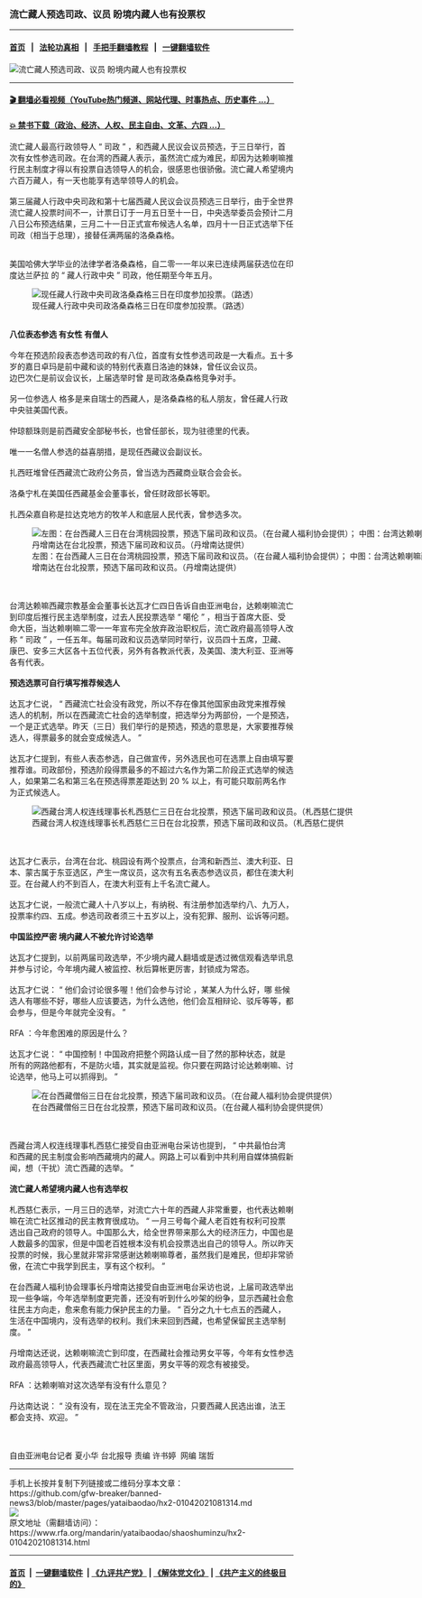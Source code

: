 ### 流亡藏人预选司政、议员 盼境内藏人也有投票权
------------------------

#### [首页](https://github.com/gfw-breaker/banned-news3/blob/master/README.md) &nbsp;&nbsp;|&nbsp;&nbsp; [法轮功真相](https://github.com/begood0513/basic/blob/master/README.md)  &nbsp;&nbsp;|&nbsp;&nbsp; [手把手翻墙教程](https://github.com/gfw-breaker/guides/wiki)  &nbsp;&nbsp;|&nbsp;&nbsp; [一键翻墙软件](https://github.com/gfw-breaker/nogfw/blob/master/README.md)  



<div id="headerimg">
 <img alt="流亡藏人预选司政、议员 盼境内藏人也有投票权" src="https://www.rfa.org/mandarin/yataibaodao/shaoshuminzu/hx2-01042021081314.html/@@images/801e262d-c073-4f93-811e-65ffb890bf85.jpeg" title="流亡藏人预选司政、议员 盼境内藏人也有投票权"/>
 <span class="lead_image_caption">
 </span>
 <!-- zoomattribute -->
</div>

<hr/>


#### [ 🎬  翻墙必看视频（YouTube热门频道、网站代理、时事热点、历史事件 ...）](https://github.com/gfw-breaker/links/blob/master/banned.md)

#### [ 💥  禁书下载（政治、经济、人权、民主自由、文革、六四 ...）](https://github.com/gfw-breaker/books/blob/master/README.md)

<div id="storytext">
 <div class="sidebar">
 </div>
 <p>
  <span>
   <span>
    流亡藏人最高行政领导人
   </span>
  </span>
  <span>
   “
  </span>
  <span>
   司政
  </span>
  <span>
   ”
  </span>
  <span>
   ，和西藏人民议会议员预选，于三日举行，首次有女性参选司政。在台湾的西藏人表示，虽然流亡成为难民，却因为达赖喇嘛推行民主制度才得以有投票自选领导人的机会，很感恩也很骄傲。流亡藏人希望境内六百万藏人，有一天也能享有选举领导人的机会。
  </span>
  <span>
   <br/>
  </span>
  <span>
   <br/>
   <span>
    第三届藏人行政中央司政和第十七届西藏人民议会议员预选三日举行，由于全世界流亡藏人投票时间不一，计票日订于一月五日至十一日，中央选举委员会预计二月八日公布预选结果，三月二十一日正式宣布候选人名单，四月十一日正式选举下任司政（相当于总理），接替任满两届的洛桑森格。
   </span>
  </span>
  <span>
  </span>
 </p>
 <p>
 </p>
 <p>
  <span>
   <br/>
   <span>
    美国哈佛大学毕业的法律学者洛桑森格，自二零一一年以来已连续两届获选位在印度达兰萨拉
   </span>
   的
  </span>
  <span>
   “
  </span>
  <span>
   藏人行政中央
  </span>
  <span>
   ”
  </span>
  <span>
   司政，他任期至今年五月。
  </span>
  <span>
  </span>
 </p>
 <p>
  <span>
  </span>
 </p>
 <p>
  <span>
   <figure class="image-richtext image-inline captioned" style="width:1280px;">
    <img alt="现任藏人行政中央司政洛桑森格三日在印度参加投票。（路透）" src="https://www.rfa.org/mandarin/yataibaodao/shaoshuminzu/hx2-01042021081314.html/2.png/@@images/3f47694b-8142-45d3-9adb-d915193c7502.png" title="2.png"/>
    <figcaption class="image-caption">
     现任藏人行政中央司政洛桑森格三日在印度参加投票。（路透）
    </figcaption>
    <small>
    </small>
   </figure>
  </span>
  <span>
   <br/>
   <strong>
    八位表态参选
   </strong>
  </span>
  <strong>
   有女性 有僧人
  </strong>
  <span>
   <br/>
   <br/>
   <span>
    今年在预选阶段表态参选司政的有八位，首度有女性参选司政是一大看点。五十多岁的嘉日卓玛是前中藏和谈的特别代表嘉日洛迪的妹妹，曾任议会议员。
   </span>
  </span>
  <span>
   <br/>
   <span>
    边巴次仁是前议会议长，上届选举时曾
   </span>
   是司政洛桑森格竞争对手。
  </span>
  <span>
   <br/>
   <br/>
   <span>
    另一位参选人
   </span>
  </span>
  <span>
   格多是来自瑞士的西藏人，是洛桑森格的私人朋友，曾任藏人行政中央驻美国代表。
  </span>
  <span>
   <br/>
   <br/>
   <span>
    仲琼额珠则是前西藏安全部秘书长，也曾任部长，现为驻德里的代表。
   </span>
  </span>
  <span>
   <br/>
   <br/>
   <span>
    唯一一名僧人参选的益喜朋措，是现任西藏议会副议长。
   </span>
  </span>
  <span>
   <br/>
   <br/>
   <span>
    扎西旺堆曾任西藏流亡政府公务员，曾当选为西藏商业联合会会长。
   </span>
  </span>
  <span>
   <br/>
   <br/>
   <span>
    洛桑宁札在美国任西藏基金会董事长，曾任财政部长等职。
   </span>
  </span>
  <span>
   <br/>
   <br/>
   <span>
    扎西朵嘉自称是拉达克地方的牧羊人和底层人民代表，曾参选多次。
   </span>
  </span>
  <span>
  </span>
 </p>
 <p>
  <span>
  </span>
 </p>
 <p>
  <span>
   <figure class="image-richtext image-inline captioned" style="width:1500px;">
    <img alt="左图：在台西藏人三日在台湾桃园投票，预选下届司政和议员。（在台藏人福利协会提供）；  中图：台湾达赖喇嘛西藏宗教基金会董事长达瓦才仁在台北投票，预选下届司政和议员。（在台藏人福利协会提供）；  右图：在台藏人福利协会理事长丹增南达在台北投票，预选下届司政和议员。（丹增南达提供）" src="https://www.rfa.org/mandarin/yataibaodao/shaoshuminzu/hx2-01042021081314.html/4-7-8.jpg/@@images/b126596a-cd6d-41ef-ba38-b7c8807ade83.jpeg" title="4-7-8.jpg"/>
    <figcaption class="image-caption">
     左图：在台西藏人三日在台湾桃园投票，预选下届司政和议员。（在台藏人福利协会提供）；  中图：台湾达赖喇嘛西藏宗教基金会董事长达瓦才仁在台北投票，预选下届司政和议员。（在台藏人福利协会提供）；  右图：在台藏人福利协会理事长丹增南达在台北投票，预选下届司政和议员。（丹增南达提供）
    </figcaption>
    <small>
    </small>
   </figure>
   <br/>
   <br/>
   <span>
    台湾达赖嘛西藏宗教基金会董事长达瓦才仁四日告诉自由亚洲电台，达赖喇嘛流亡到印度后推行民主选举制度，过去人民投票选举
   </span>
  </span>
  <span>
   “
  </span>
  <span>
   噶伦
  </span>
  <span>
   ”
  </span>
  <span>
   ，相当于首席大臣、受命大臣，当达赖喇嘛二零一一年宣布完全放弃政治职权后，流亡政府最高领导人改称
  </span>
  <span>
   “
  </span>
  <span>
   司政
  </span>
  <span>
   ”
  </span>
  <span>
   ，一任五年。每届司政和议员选举同时举行，议员四十五席，卫藏、康巴、安多三大区各十五位代表，另外有各教派代表，及美国、澳大利亚、亚洲等各有代表。
  </span>
  <span>
   <br/>
  </span>
  <span>
   <br/>
   <strong>
    预选选票可自行填写推荐候选人
   </strong>
  </span>
  <span>
   <br/>
   <br/>
   <span>
    达瓦才仁说，
   </span>
  </span>
  <span>
   “
  </span>
  <span>
   西藏流亡社会没有政党，所以不存在像其他国家由政党来推荐候选人的机制，所以在西藏流亡社会的选举制度，把选举分为两部份，一个是预选，一个是正式选举。昨天（三日）我们举行的是预选，预选的意思是，大家要推荐候选人，得票最多的就会变成候选人。
  </span>
  <span>
   ”
   <br/>
   <br/>
   <span>
    达瓦才仁提到，有些人表态参选，自己做宣传，另外选民也可在选票上自由填写要推荐谁。司政部份，预选阶段得票最多的不超过六名作为第二阶段正式选举的候选人，如果第二名和第三名在预选得票差距达到
   </span>
  </span>
  <span>
   20
  </span>
  <span>
   %
  </span>
  <span>
   以上，有可能只取前两名作为正式候选人。
  </span>
  <span>
  </span>
 </p>
 <p>
  <span>
  </span>
 </p>
 <p>
  <span>
   <figure class="image-richtext image-inline captioned" style="width:1280px;">
    <img alt="西藏台湾人权连线理事长札西慈仁三日在台北投票，预选下届司政和议员。（札西慈仁提供" src="https://www.rfa.org/mandarin/yataibaodao/shaoshuminzu/hx2-01042021081314.html/5.jpeg/@@images/84978ce7-2d36-4b86-8e28-2c809d7f4583.jpeg" title="5.jpeg"/>
    <figcaption class="image-caption">
     西藏台湾人权连线理事长札西慈仁三日在台北投票，预选下届司政和议员。（札西慈仁提供
    </figcaption>
    <small>
    </small>
   </figure>
   <br/>
   <br/>
   <span>
    达瓦才仁表示，台湾在台北、桃园设有两个投票点，台湾和新西兰、澳大利亚、日本、蒙古属于东亚选区，产生一席议员，这次有五名表态参选议员，都住在澳大利亚。在台藏人约不到百人，在澳大利亚有上千名流亡藏人。
   </span>
  </span>
  <span>
   <br/>
   <br/>
   <span>
    达瓦才仁说，一般流亡藏人十八岁以上，有纳税、有注册参加选举约八、九万人，投票率约四、五成。参选司政者须三十五岁以上，没有犯罪、服刑、讼诉等问题。
   </span>
  </span>
  <span>
   <br/>
  </span>
  <span>
   <br/>
   <strong>
    中国监控严密
   </strong>
  </span>
  <strong>
   境内藏人不被允许讨论选举
  </strong>
  <span>
   <br/>
   <br/>
   <span>
    达瓦才仁提到，以前两届司政选举，不少境内藏人翻墙或是透过微信观看选举讯息并参与讨论，今年境内藏人被监控、秋后算帐更厉害，封锁成为常态。
   </span>
  </span>
  <span>
   <br/>
   <br/>
   <span>
    达瓦才仁说：
   </span>
  </span>
  <span>
   “
  </span>
  <span>
   他们会讨论很多喔！他们会参与讨论
  </span>
  <span>
   <span>
    ，某某人为什么好，哪
   </span>
   些候选人有哪些不好，哪些人应该要选，为什么选他，他们会互相辩论、驳斥等等，都会参与，但是今年就完全没有。
  </span>
  <span>
   ”
   <br/>
   <br/>
   RFA
  </span>
  ：今年愈困难的原因是什么？
  <span>
   <br/>
   <br/>
   <span>
    达瓦才仁说：
   </span>
  </span>
  <span>
   “
  </span>
  <span>
   中国控制！中国政府把整个网路认成一目了然的那种状态，就是所有的网路他都有，不是防火墙，其实就是监视。你只要在网路讨论达赖喇嘛、讨论选举，他马上可以抓得到。
  </span>
  <span>
   ”
  </span>
 </p>
 <p>
  <span>
  </span>
 </p>
 <p>
  <span>
   <figure class="image-richtext image-inline captioned" style="width:1280px;">
    <img alt="在台西藏僧俗三日在台北投票，预选下届司政和议员。（在台藏人福利协会提供提供）" src="https://www.rfa.org/mandarin/yataibaodao/shaoshuminzu/hx2-01042021081314.html/6.jpeg/@@images/18a10102-c36e-4093-8c5e-a6e1de616c7e.jpeg" title="6.jpeg"/>
    <figcaption class="image-caption">
     在台西藏僧俗三日在台北投票，预选下届司政和议员。（在台藏人福利协会提供提供）
    </figcaption>
    <small>
    </small>
   </figure>
   <br/>
   <br/>
   <span>
    西藏台湾人权连线理事札西慈仁接受自由亚洲电台采访也提到，
   </span>
  </span>
  <span>
   “
  </span>
  <span>
   中共最怕台湾和西藏的民主制度会影响西藏境内的藏人。网路上可以看到中共利用自媒体搞假新闻，想（干扰）流亡西藏的选举。
  </span>
  <span>
   ”
   <br/>
  </span>
  <span>
   <br/>
   <strong>
    流亡藏人希望境内藏人也有选举权
   </strong>
  </span>
  <span>
   <br/>
   <br/>
   <span>
    札西慈仁表示，一月三日的选举，对流亡六十年的西藏人非常重要，也代表达赖喇嘛在流亡社区推动的民主教育很成功。
   </span>
  </span>
  <span>
   “
  </span>
  <span>
   一月三号每个藏人老百姓有权利可投票选出自己政府的领导人。中国那么大，给全世界带来那么大的经济压力，中国也是人数最多的国家，但是中国老百姓根本没有机会投票选出自己的领导人。所以昨天投票的时候，我心里就非常非常感谢达赖喇嘛尊者，虽然我们是难民，但却非常骄傲，在流亡中我学到民主，享有这个权利。
  </span>
  <span>
   ”
   <br/>
   <br/>
   <span>
    在台西藏人福利协会理事长丹增南达接受自由亚洲电台采访也说，上届司政选举出现一些争端，今年选举制度更完善，还没有听到什么吵架的纷争，显示西藏社会愈往民主方向走，愈来愈有能力保护民主的力量。
   </span>
  </span>
  <span>
   “
  </span>
  <span>
   百分之九十七点五的西藏人，生活在中国境内，没有选举的权利。我们未来回到西藏，也希望保留民主选举制度。
  </span>
  <span>
   ”
   <br/>
   <br/>
   <span>
    丹增南达还说，达赖喇嘛流亡到印度，在西藏社会推动男女平等，今年有女性参选政府最高领导人，代表西藏流亡社区里面，男女平等的观念有被接受。
   </span>
  </span>
  <span>
   <br/>
   <br/>
   RFA
  </span>
  <span>
   ：达赖喇嘛对这次选举有没有什么意见？
  </span>
  <span>
   <br/>
   <br/>
   <span>
    丹达南达说：
   </span>
  </span>
  <span>
   “
  </span>
  <span>
   没有没有，现在法王完全不管政治，只要西藏人民选出谁，法王都会支持、欢迎。
  </span>
  <span>
   ”
  </span>
 </p>
 <p>
  <span>
   <br/>
   <br/>
   <span>
    自由亚洲电台记者
   </span>
  </span>
  <span>
   <span>
    夏小华
   </span>
  </span>
  <span>
  </span>
  <span>
   台北报导
  </span>
  <span>
   <span>
    责编
   </span>
  </span>
  <span>
   <span>
    许书婷  网编 瑞哲
    <br/>
   </span>
  </span>
 </p>
 <p>
  <span>
   <span>
   </span>
  </span>
 </p>
</div>

<hr/>
手机上长按并复制下列链接或二维码分享本文章：<br/>
https://github.com/gfw-breaker/banned-news3/blob/master/pages/yataibaodao/hx2-01042021081314.md <br/>
<a href='https://github.com/gfw-breaker/banned-news3/blob/master/pages/yataibaodao/hx2-01042021081314.md'><img src='https://github.com/gfw-breaker/banned-news3/blob/master/pages/yataibaodao/hx2-01042021081314.md.png'/></a> <br/>
原文地址（需翻墙访问）：https://www.rfa.org/mandarin/yataibaodao/shaoshuminzu/hx2-01042021081314.html


------------------------
#### [首页](https://github.com/gfw-breaker/banned-news3/blob/master/README.md) &nbsp;|&nbsp; [一键翻墙软件](https://github.com/gfw-breaker/nogfw/blob/master/README.md) &nbsp;| [《九评共产党》](https://github.com/gfw-breaker/9ping.md/blob/master/README.md#九评之一评共产党是什么) | [《解体党文化》](https://github.com/gfw-breaker/jtdwh.md/blob/master/README.md) | [《共产主义的终极目的》](https://github.com/gfw-breaker/gczydzjmd.md/blob/master/README.md)


<img src='http://gfw-breaker.win/banned-news3/pages/yataibaodao/hx2-01042021081314.md' width='0px' height='0px'/>
